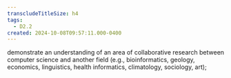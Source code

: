 ```yaml
---
transcludeTitleSize: h4
tags:
  - D2.2
created: 2024-10-08T09:57:11.000-0400
---
```

demonstrate an understanding of an area of collaborative research between computer science and another field (e.g., bioinformatics, geology, economics, linguistics, health informatics, climatology, sociology, art);